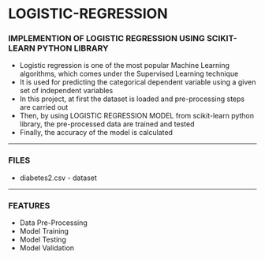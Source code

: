 # LOGISTIC-REGRESSION

### IMPLEMENTION OF LOGISTIC REGRESSION USING SCIKIT-LEARN PYTHON LIBRARY

- Logistic regression is one of the most popular Machine Learning algorithms, which comes under the Supervised Learning technique
- It is used for predicting the categorical dependent variable using a given set of independent variables
- In this project, at first the dataset is loaded and pre-processing steps are carried out
- Then, by using  LOGISTIC REGRESSION MODEL from scikit-learn python library, the pre-processed data are trained and tested
- Finally, the accuracy of the model is calculated

-----

### FILES

- diabetes2.csv - dataset

-----

### FEATURES

- Data Pre-Processing
- Model Training
- Model Testing
- Model Validation

